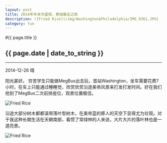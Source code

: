 ```yaml
---
layout: post
title: 2014年年末华盛顿，费城暴走之旅
description: ![Fried Rice](/img/Washington&Philadelphia/IMG_0361.JPG)
category: fun
---
```



#{{ page.title }}  

## {{ page.date | date_to_string }}

----

2014-12-26
晴

阳光甚好。
穷苦学生只能做MegBus出去玩，首站Washington，坐车需要花费7小时，在车上只能通过睡睡觉，欣赏欣赏沿途美帝风景来打发打发时间。好在我们抢到了MegBus二次前排座位，观景位置极佳。

![Fried Rice](/img/Washington&Philadelphia/IMG_0361.JPG)  

沿途大部分树木都都温带落叶型树木，在美帝蓝的瘆人的天空下显得尤为壮观。对于我这种长期生活在天朝南部，看惯了常绿林的人来说，大片大片的落叶林也是一道亮景。

![Fried Rice](/img/Washington&Philadelphia/IMG_0346.JPG)  





